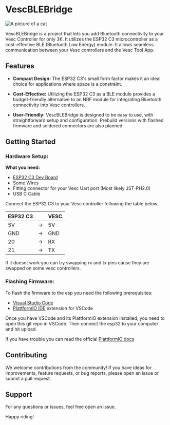 # VescBLEBridge

![A picture of a cat](/assets/_MG_6227.JPG)

VescBLEBridge is a project that lets you add Bluetooth connectivity to your Vesc Controller for only 3€. It utilizes the ESP32 C3 microcontroller as a cost-effective BLE (Bluetooth Low Energy) module. It allows seamless communication between your Vesc controllers and the Vesc Tool App.

## Features

- **Compact Design:** The ESP32 C3's small form factor makes it an ideal choice for applications where space is a constraint.

- **Cost-Effective:** Utilizing the ESP32 C3 as a BLE module provides a budget-friendly alternative to an NRF module for integrating Bluetooth connectivity into Vesc controllers.

- **User-Friendly:** VescBLEBridge is designed to be easy to use, with straightforward setup and configuration. Prebuild versions with flashed firmware and soldered connectors are also planned.

## Getting Started

### Hardware Setup:
**What you need:**
- [ESP32 C3 Dev Board](https://de.aliexpress.com/item/1005005967641936.html)
- Some Wires
- Fitting connector for your Vesc Uart port (Most likely JST-PH2.0)
- USB C Cable

Connect the ESP32 C3 to your Vesc controller following the table below.

| ESP32 C3    || VESC          |
| ----------- |-| -------------|
| 5V          |->| 5V          |
| GND         |->| GND         |
| 20          |->| RX          |
| 21          |->| TX          |

If it doesnt work you can try swapping rx and tx pins cause they are swapped on some vesc controllers.

### Flashing Firmware:
To flash the firmware to the esp you need the following prerequisites:
- [Visual Studio Code](https://code.visualstudio.com/)
- [PlattformIO IDE](https://marketplace.visualstudio.com/items?itemName=platformio.platformio-ide)  extension for VSCode

Once you have VSCode and its PlattformIO extension installed, you need to open this git repo in VSCode. Then connect the esp32 to your computer and hit upload.

If you have trouble you can read the official [PlattformIO docs](https://docs.platformio.org/en/latest/integration/ide/vscode.html#ide-vscode)

## Contributing

We welcome contributions from the community! If you have ideas for improvements, feature requests, or bug reports, please open an issue or submit a pull request.

## Support

For any questions or issues, feel free open an issue.

Happy riding!
